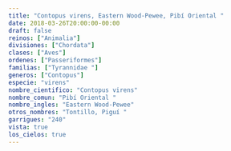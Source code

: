 ```yaml
---
title: "Contopus virens, Eastern Wood-Pewee, Pibí Oriental "
date: 2018-03-26T20:00:00-00:00
draft: false
reinos: ["Animalia"]
divisiones: ["Chordata"]
clases: ["Aves"]
ordenes: ["Passeriformes"]
familias: ["Tyrannidae "]
generos: ["Contopus"]
especie: "virens"
nombre_cientifico: "Contopus virens"
nombre_comun: "Pibí Oriental "
nombre_ingles: "Eastern Wood-Pewee"
otros_nombres: "Tontillo, Piguí "
garrigues: "240"
vista: true
los_cielos: true
---
```

